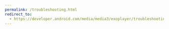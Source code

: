 ```yaml
---
permalink: /troubleshooting.html
redirect_to:
  - https://developer.android.com/media/media3/exoplayer/troubleshooting
---
```


